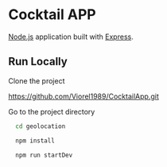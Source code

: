 # Cocktail APP

[Node.js](https://nodejs.org/en/) application built with [Express](https://expressjs.com/).

## Run Locally

Clone the project

 https://github.com/Viorel1989/CocktailApp.git

Go to the project directory

```bash
  cd geolocation
```

```bash
  npm install
```

```bash
  npm run startDev
```
